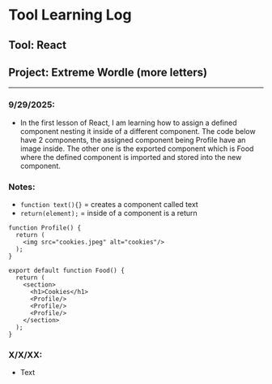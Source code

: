 # Tool Learning Log

## Tool: **React**

## Project: **Extreme Wordle (more letters)**

---

### 9/29/2025:
* In the first lesson of React, I am learning how to assign a defined component nesting it inside of a different component. The code below have 2 components, the assigned component being Profile have an image inside. The other one is the exported component which is Food where the defined component is imported and stored into the new component. 
  
### Notes:
* ``function text(){}`` = creates a component called text 
* ``return(element);`` = inside of a component is a return 

```
function Profile() {
  return (
    <img src="cookies.jpeg" alt="cookies"/>
  );
}

export default function Food() {
  return (
    <section>
      <h1>Cookies</h1>
      <Profile/>
      <Profile/>
      <Profile/>
    </section>
  );
}
```

### X/X/XX:
* Text


<!-- 
* Links you used today (websites, videos, etc)
* Things you tried, progress you made, etc
* Challenges, a-ha moments, etc
* Questions you still have
* What you're going to try next
-->

